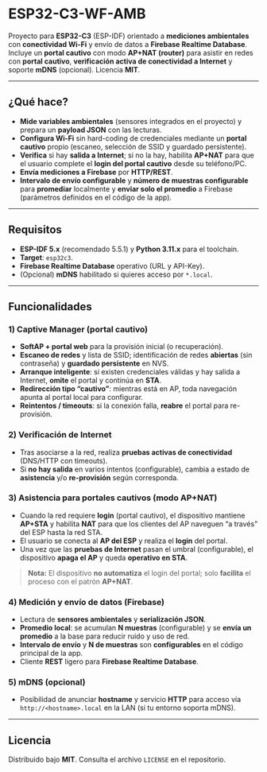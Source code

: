 # ESP32-C3-WF-AMB

Proyecto para **ESP32-C3** (ESP-IDF) orientado a **mediciones ambientales** con **conectividad Wi-Fi** y envío de datos a **Firebase Realtime Database**.  
Incluye un **portal cautivo** con modo **AP+NAT (router)** para asistir en redes con **portal cautivo**, **verificación activa de conectividad a Internet** y soporte **mDNS** (opcional). Licencia **MIT**.

---

## ¿Qué hace?

- **Mide variables ambientales** (sensores integrados en el proyecto) y prepara un **payload JSON** con las lecturas.  
- **Configura Wi-Fi** sin hard-coding de credenciales mediante un **portal cautivo** propio (escaneo, selección de SSID y guardado persistente).  
- **Verifica** si hay **salida a Internet**; si no la hay, habilita **AP+NAT** para que el usuario complete el **login del portal cautivo** desde su teléfono/PC.  
- **Envía mediciones a Firebase** por **HTTP/REST**.  
- **Intervalo de envío configurable** y **número de muestras configurable** para **promediar** localmente y **enviar solo el promedio** a Firebase (parámetros definidos en el código de la app).

---

## Requisitos

- **ESP-IDF 5.x** (recomendado 5.5.1) y **Python 3.11.x** para el toolchain.  
- **Target**: `esp32c3`.  
- **Firebase Realtime Database** operativo (URL y API-Key).  
- (Opcional) **mDNS** habilitado si quieres acceso por `*.local`.

---

## Funcionalidades

### 1) Captive Manager (portal cautivo)

- **SoftAP + portal web** para la provisión inicial (o recuperación).  
- **Escaneo de redes** y lista de SSID; identificación de redes **abiertas** (sin contraseña) y **guardado persistente** en NVS.  
- **Arranque inteligente**: si existen credenciales válidas y hay salida a Internet, **omite** el portal y continúa en **STA**.  
- **Redirección tipo “cautivo”**: mientras está en AP, toda navegación apunta al portal local para configurar.  
- **Reintentos / timeouts**: si la conexión falla, **reabre** el portal para re-provisión.

### 2) Verificación de Internet

- Tras asociarse a la red, realiza **pruebas activas de conectividad** (DNS/HTTP con timeouts).  
- Si **no hay salida** en varios intentos (configurable), cambia a estado de **asistencia** y/o **re-provisión** según corresponda.

### 3) Asistencia para portales cautivos (modo AP+NAT)

- Cuando la red requiere **login** (portal cautivo), el dispositivo mantiene **AP+STA** y habilita **NAT** para que los clientes del AP naveguen “a través” del ESP hasta la red STA.  
- El usuario se conecta al **AP del ESP** y realiza el **login** del portal.  
- Una vez que las **pruebas de Internet** pasan el umbral (configurable), el dispositivo **apaga el AP** y queda **operativo en STA**.

> **Nota:** El dispositivo **no automatiza** el login del portal; solo **facilita** el proceso con el patrón **AP+NAT**.

### 4) Medición y envío de datos (Firebase)

- Lectura de **sensores ambientales** y **serialización JSON**.  
- **Promedio local**: se acumulan **N muestras** (configurable) y se **envía un promedio** a la base para reducir ruido y uso de red.  
- **Intervalo de envío** y **N de muestras** son **configurables** en el código principal de la app.  
- Cliente **REST** ligero para **Firebase Realtime Database**.

### 5) mDNS (opcional)

- Posibilidad de anunciar **hostname** y servicio **HTTP** para acceso vía `http://<hostname>.local` en la LAN (si tu entorno soporta mDNS).  

---

## Licencia

Distribuido bajo **MIT**. Consulta el archivo `LICENSE` en el repositorio.
